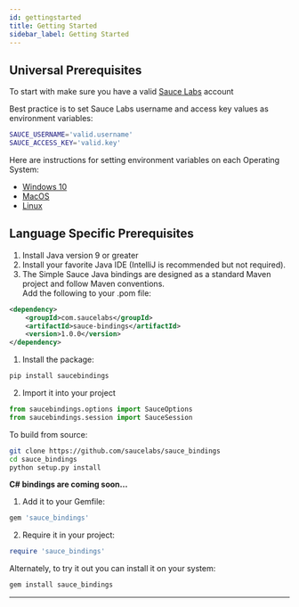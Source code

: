 ```yaml
---
id: gettingstarted
title: Getting Started
sidebar_label: Getting Started
---
```


## Universal Prerequisites

To start with make sure you have a valid [Sauce Labs](https://app.saucelabs.com/) account 

Best practice is to set Sauce Labs username and access key values as environment variables:

```bash
SAUCE_USERNAME='valid.username'
SAUCE_ACCESS_KEY='valid.key'
```

Here are instructions for setting environment variables on each Operating System: 
* [Windows 10](https://www.architectryan.com/2018/08/31/how-to-change-environment-variables-on-windows-10/) 
* [MacOS](https://apple.stackexchange.com/questions/106778/how-do-i-set-environment-variables-on-os-x)
* [Linux](https://askubuntu.com/questions/58814/how-do-i-add-environment-variables)


## Language Specific  Prerequisites

<!--DOCUSAURUS_CODE_TABS-->
<!--Java-->

1. Install Java version 9 or greater<br />
2. Install your favorite Java IDE (IntelliJ is recommended but not required).
2. The Simple Sauce Java bindings are designed as a standard Maven project and follow Maven conventions.</br>
Add the following to your .pom file:

```xml
<dependency>
    <groupId>com.saucelabs</groupId>
    <artifactId>sauce-bindings</artifactId>
    <version>1.0.0</version>
</dependency>
```

<!--Python-->
1. Install the package:
```bash
pip install saucebindings
```
2. Import it into your project
```python
from saucebindings.options import SauceOptions
from saucebindings.session import SauceSession
```

To build from source:
```bash
git clone https://github.com/saucelabs/sauce_bindings
cd sauce_bindings
python setup.py install
```
<!--C#-->

**C# bindings are coming soon...**

<!--Ruby-->

1. Add it to your Gemfile:
```ruby
gem 'sauce_bindings'
```
2. Require it in your project:
```ruby
require 'sauce_bindings'
```

Alternately, to try it out you can install it on your system:
```bash
gem install sauce_bindings
```
<!--END_DOCUSAURUS_CODE_TABS-->

___
